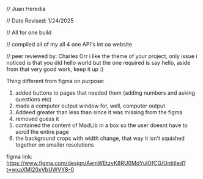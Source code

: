 // Juan Heredia 

 // Date Revised: 1/24/2025 

 // All for one build

 // compiled all of my all 4 one API's int oa website

// peer reviewed by: Charles Orr
 i like the theme of your project, only issue i noticed is that you did hello world but the one required is say hello, aside from that very good work, keep it up :)





Thing different from figma on purpose:
1. added buttons to pages that needed them (adding numbers and asking questions etc)
2. made a computer output window for, well, computer output
3. Addeed greater than less than since it was missing from the figma
4. removed guess it  
5. contained the content of MadLib in a box so the user doesnt have to scroll the entire page
6. the background crops with width change, that way it isn't squished together on smaller resolutions

figma link: https://www.figma.com/design/AemWEtzyK8RU0MdYulOfCG/Untitled?t=wxaXMl20xVbUWVY8-0
